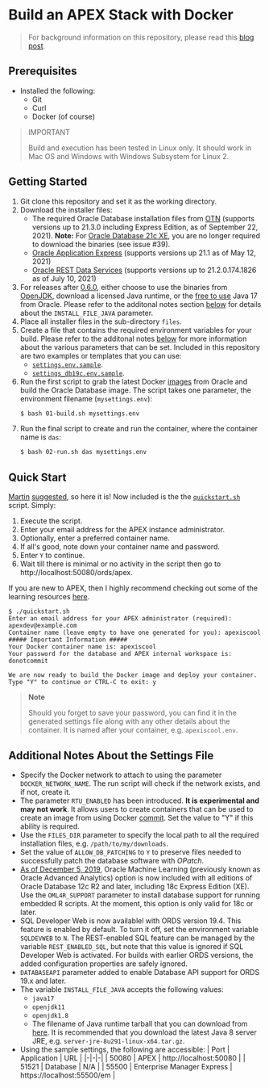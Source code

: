# Build an APEX Stack with Docker

> For background information on this repository, please read this [blog post](https://fuzziebrain.com/content/id/1902/).

## Prerequisites

* Installed the following:
    * Git
    * Curl
    * Docker (of course)

> IMPORTANT
>
> Build and execution has been tested in Linux only. It should work in Mac OS and Windows with Windows Subsystem for Linux 2.

## Getting Started

1. Git clone this repository and set it as the working directory.
1. Download the installer files:
    * The required Oracle Database installation files from [OTN](https://www.oracle.com/technetwork/database/) (supports versions up to 21.3.0 including Express Edition, as of September 22, 2021). **Note:** For [Oracle Database 21c XE](https://oracle.com/xe), you are no longer required to download the binaries (see issue #39).
    * [Oracle Application Express](https://apex.oracle.com/download) (supports versions up 21.1 as of May 12, 2021)
    * [Oracle REST Data Services](https://www.oracle.com/technetwork/developer-tools/rest-data-services/downloads/index.html) (supports versions up to 21.2.0.174.1826 as of July 10, 2021)
1. For releases after [0.6.0](https://github.com/fuzziebrain/docker-apex-stack/releases/tag/0.6.0), either choose to use the binaries from [OpenJDK](https://openjdk.java.net/), download a licensed Java runtime, or the [free to use](https://blogs.oracle.com/java/post/free-java-license) Java 17 from Oracle. Please refer to the additonal notes section [below](#Additional-Notes-About-the-Settings-File) for details about the `INSTALL_FILE_JAVA` parameter.
1. Place all installer files in the sub-directory `files`.
1. Create a file that contains the required environment variables for your build. Please refer to the additonal notes [below](#Additional-Notes-About-the-Settings-File) for more information about the various parameters that can be set. Included in this repository are two examples or templates that you can use:
    * [`settings.env.sample`](./settings.env.sample).
    * [`settings_db19c.env.sample`](./settings_db19c.env.sample).
1. Run the first script to grab the latest Docker [images](https://github.com/oracle/docker-images) from Oracle and build the Oracle Database image. The script takes one parameter, the environment filename (`mysettings.env`):
    ```bash
    $ bash 01-build.sh mysettings.env
    ```
1. Run the final script to create and run the container, where the container name is `das`:
    ```bash
    $ bash 02-run.sh das mysettings.env
    ```

## Quick Start

[Martin](https://github.com/martindsouza) [suggested](https://twitter.com/martindsouza/status/1412799632053211141), so here it is! Now included is the the [`quickstart.sh`](./quickstart.sh) script. Simply:
1. Execute the script.
1. Enter your email address for the APEX instance administrator.
1. Optionally, enter a preferred container name.
1. If all's good, note down your container name and password.
1. Enter `Y` to continue.
1. Wait till there is minimal or no activity in the script then go to http://localhost:50080/ords/apex.

If you are new to APEX, then I highly recommend checking out some of the learning resources [here](https://apex.oracle.com/en/learn/).

```
$ ./quickstart.sh
Enter an email address for your APEX administrator (required): apexdev@example.com
Container name (leave empty to have one generated for you): apexiscool
##### Important Information #####
Your Docker container name is: apexiscool
Your password for the database and APEX internal workspace is: donotcommit

We are now ready to build the Docker image and deploy your container.
Type "Y" to continue or CTRL-C to exit: y
```

> **Note**
>
> Should you forget to save your password, you can find it in the generated settings file along with any other details about the container. It is named after your container, e.g. `apexiscool.env`.

## Additional Notes About the Settings File

* Specify the Docker network to attach to using the parameter `DOCKER_NETWORK_NAME`. The run script will check if the network exists, and if not, create it.
* The parameter `RTU_ENABLED` has been introduced. **It is experimental and may not work**. It allows users to create containers that can be used to create an image from using Docker [commit](https://docs.docker.com/engine/reference/commandline/commit/). Set the value to "Y" if this ability is required.
* Use the `FILES_DIR` parameter to specify the local path to all the required installation files, e.g. `/path/to/my/downloads`.
* Set the value of `ALLOW_DB_PATCHING` to `Y` to preserve files needed to successfully patch the database software with *OPatch*.
* [As of December 5, 2019](https://blogs.oracle.com/database/machine-learning%2c-spatial-and-graph-no-license-required-v2), Oracle Machine Learning (previously known as Oracle Advanced Analytics) option is now included with all editions of Oracle Database 12c R2 and later, including 18c Express Edition (XE). Use the `OML4R_SUPPORT` parameter to install database support for running embedded R scripts. At the moment, this option is only valid for 18c or later.
* SQL Developer Web is now availablel with ORDS version 19.4. This feature is enabled by default. To turn it off, set the environment variable `SQLDEVWEB` to `N`. The REST-enabled SQL feature can be managed by the variable `REST_ENABLED_SQL`, but note that this value is ignored if SQL Developer Web is activated. For builds with earlier ORDS versions, the added configuration properties are safely ignored.
* `DATABASEAPI` parameter added to enable Database API support for ORDS 19.x and later.
* The variable `INSTALL_FILE_JAVA` accepts the following values:
    * `java17`
    * `openjdk11`
    * `openjdk1.8`
    * The filename of Java runtime tarball that you can download from [here](https://www.oracle.com/technetwork/java/javase/downloads/). It is recommended that you download the latest Java 8 server JRE, e.g. `server-jre-8u291-linux-x64.tar.gz`.
* Using the sample settings, the following are accessible:
    | Port | Application | URL |
    |-|-|-|
    | 50080 | APEX | http://localhost:50080 |
    | 51521 | Database | N/A |
    | 55500 | Enterprise Manager Express | https://localhost:55500/em |
